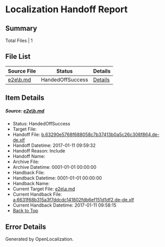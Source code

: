 # <a name='report-top'></a> Localization Handoff Report

## Summary
 Total Files | 1

## File List
 Source File | Status | Details 
 ----------- | ------ | ------- 
 [e2e\b.md](https://github.com/OpenLocalizationTestOrg/ol-test0/blob/528f16a54b218d3838af8c57906143bd5f26ebb9/e2e/b.md) | HandedOffSuccess | [Details](#5d066bac96db5ca5afa3263bc1fb459fd3facaad2)

## Item Details
##### <a name='5d066bac96db5ca5afa3263bc1fb459fd3facaad2'></a> Source: [e2e\b.md](https://github.com/OpenLocalizationTestOrg/ol-test0/blob/528f16a54b218d3838af8c57906143bd5f26ebb9/e2e/b.md)
* Status: HandedOffSuccess
* Target File: 
* Handoff File: [b.63290e5768f688058c7b37413b0a5c26c308f864.de-de.xlf](https://github.com/OpenLocalizationTestOrg/ol-test0-handoff/blob/80908825821781c522f8336db2211592ee93d390/ol-handoff/OpenLocalizationTestOrg/ol-test0-dede/shujia/ht/b.63290e5768f688058c7b37413b0a5c26c308f864.de-de.xlf)
* Handoff Datetime: 2017-01-11 09:59:32
* Handoff Reason: Include
* Handoff Name: 
* Archive File: 
* Archive Datetime: 0001-01-01 00:00:00
* Handback File: 
* Handback Datetime: 0001-01-01 00:00:00
* Handback Name: 
* Current Target File: [e2e\a.md](https://github.com/OpenLocalizationTestOrg/ol-test0-dede/blob/c8073f49a18d266fd3c0d1d4159fecd564fcb8a1/e2e/a.md)
* Current Handback File: [a.6631f68b315a3f7ddcdc141802fdb6ef151d1df2.de-de.xlf](https://github.com/OpenLocalizationTestOrg/ol-test0-handback/blob/6d69d538671a55259651b2d665162eb384bb48c5/ol-handback/OpenLocalizationTestOrg/ol-test0-dede/shujia/ht/a.6631f68b315a3f7ddcdc141802fdb6ef151d1df2.de-de.xlf)
* Current Handback Datetime: 2017-01-11 09:58:15
* [Back to Top](#report-top)


## Error Details

Generated by OpenLocalization.
